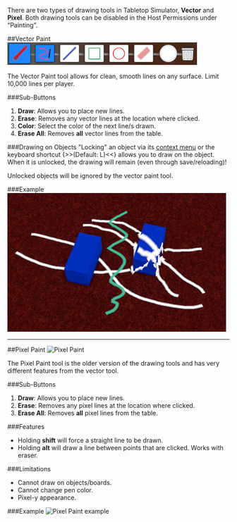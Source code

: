 There are two types of drawing tools in Tabletop Simulator, **Vector** and **Pixel**. Both drawing tools can be disabled in the Host Permissions under “Painting”.


##Vector Paint
![Vector Paint](/img/drawing-tool/vector-paint.png)

The Vector Paint tool allows for clean, smooth lines on any surface. Limit 10,000 lines per player.

###Sub-Buttons
1. **Draw**: Allows you to place new lines.
2. **Erase**: Removes any vector lines at the location where clicked.
3. **Color**: Select the color of the next line/s drawn.
4. **Erase All**: Removes **all** vector lines from the table.

###Drawing on Objects
"Locking" an object via its [context menu](/getting-started/video-tutorials#contextual-menu) or the keyboard shortcut {>>(Default: L)<<} allows you to draw on the object. When it is unlocked, the drawing will remain (even through save/reloading)!

Unlocked objects will be ignored by the vector paint tool.

###Example
![Vector Paint example](/img/drawing-tool/vector-example.png)



---


##Pixel Paint
![Pixel Paint](/img/drawing-tool/pixel-paint.png)

The Pixel Paint tool is the older version of the drawing tools and has very different features from the vector tool.

###Sub-Buttons
1. **Draw**: Allows you to place new lines.
2. **Erase**: Removes any pixel lines at the location where clicked.
4. **Erase All**: Removes **all** pixel lines from the table.

###Features
* Holding **shift** will force a straight line to be drawn.
* Holding **alt** will draw a line between points that are clicked. Works with eraser.

###Limitations
* Cannot draw on objects/boards.
* Cannot change pen color.
* Pixel-y appearance.

###Example
![Pixel Paint example](/img/drawing-tool/pixel-example.png)
